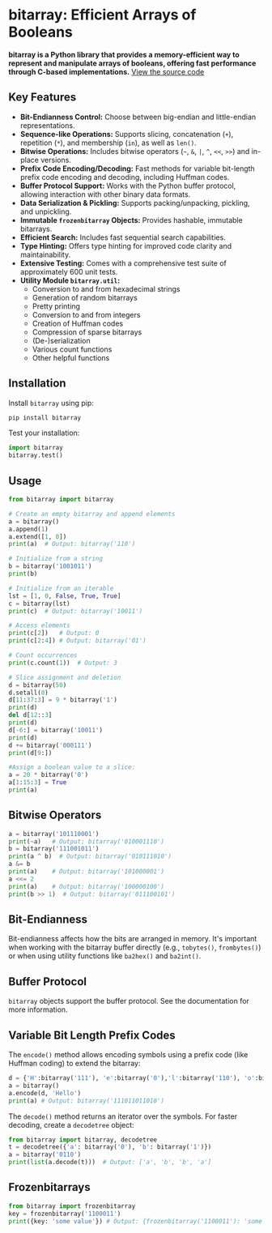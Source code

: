 # bitarray: Efficient Arrays of Booleans

**bitarray is a Python library that provides a memory-efficient way to represent and manipulate arrays of booleans, offering fast performance through C-based implementations.** [View the source code](https://github.com/ilanschnell/bitarray)

## Key Features

*   **Bit-Endianness Control:** Choose between big-endian and little-endian representations.
*   **Sequence-like Operations:** Supports slicing, concatenation (`+`), repetition (`*`), and membership (`in`), as well as `len()`.
*   **Bitwise Operations:** Includes bitwise operators (`~`, `&`, `|`, `^`, `<<`, `>>`) and in-place versions.
*   **Prefix Code Encoding/Decoding:** Fast methods for variable bit-length prefix code encoding and decoding, including Huffman codes.
*   **Buffer Protocol Support:**  Works with the Python buffer protocol, allowing interaction with other binary data formats.
*   **Data Serialization & Pickling:** Supports packing/unpacking, pickling, and unpickling.
*   **Immutable `frozenbitarray` Objects:**  Provides hashable, immutable bitarrays.
*   **Efficient Search:**  Includes fast sequential search capabilities.
*   **Type Hinting:**  Offers type hinting for improved code clarity and maintainability.
*   **Extensive Testing:**  Comes with a comprehensive test suite of approximately 600 unit tests.
*   **Utility Module `bitarray.util`:**
    *   Conversion to and from hexadecimal strings
    *   Generation of random bitarrays
    *   Pretty printing
    *   Conversion to and from integers
    *   Creation of Huffman codes
    *   Compression of sparse bitarrays
    *   (De-)serialization
    *   Various count functions
    *   Other helpful functions

## Installation

Install `bitarray` using pip:

```bash
pip install bitarray
```

Test your installation:

```python
import bitarray
bitarray.test()
```

## Usage

```python
from bitarray import bitarray

# Create an empty bitarray and append elements
a = bitarray()
a.append(1)
a.extend([1, 0])
print(a)  # Output: bitarray('110')

# Initialize from a string
b = bitarray('1001011')
print(b)

# Initialize from an iterable
lst = [1, 0, False, True, True]
c = bitarray(lst)
print(c)  # Output: bitarray('10011')

# Access elements
print(c[2])   # Output: 0
print(c[2:4]) # Output: bitarray('01')

# Count occurrences
print(c.count(1))  # Output: 3

# Slice assignment and deletion
d = bitarray(50)
d.setall(0)
d[11:37:3] = 9 * bitarray('1')
print(d)
del d[12::3]
print(d)
d[-6:] = bitarray('10011')
print(d)
d += bitarray('000111')
print(d[9:])

#Assign a boolean value to a slice:
a = 20 * bitarray('0')
a[1:15:3] = True
print(a)
```

## Bitwise Operators

```python
a = bitarray('101110001')
print(~a)   # Output: bitarray('010001110')
b = bitarray('111001011')
print(a ^ b)  # Output: bitarray('010111010')
a &= b
print(a)    # Output: bitarray('101000001')
a <<= 2
print(a)    # Output: bitarray('100000100')
print(b >> 1)  # Output: bitarray('011100101')
```

## Bit-Endianness

Bit-endianness affects how the bits are arranged in memory. It's important when working with the bitarray buffer directly (e.g., `tobytes()`, `frombytes()`) or when using utility functions like `ba2hex()` and `ba2int()`.

## Buffer Protocol

`bitarray` objects support the buffer protocol.  See the documentation for more information.

## Variable Bit Length Prefix Codes

The `encode()` method allows encoding symbols using a prefix code (like Huffman coding) to extend the bitarray:

```python
d = {'H':bitarray('111'), 'e':bitarray('0'),'l':bitarray('110'), 'o':bitarray('10')}
a = bitarray()
a.encode(d, 'Hello')
print(a) # Output: bitarray('111011011010')
```

The `decode()` method returns an iterator over the symbols.  For faster decoding, create a `decodetree` object:

```python
from bitarray import bitarray, decodetree
t = decodetree({'a': bitarray('0'), 'b': bitarray('1')})
a = bitarray('0110')
print(list(a.decode(t)))  # Output: ['a', 'b', 'b', 'a']
```

## Frozenbitarrays

```python
from bitarray import frozenbitarray
key = frozenbitarray('1100011')
print({key: 'some value'}) # Output: {frozenbitarray('1100011'): 'some value'}